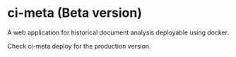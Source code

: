 # ci-meta (Beta version)
A web application for historical document analysis deployable using docker.

Check ci-meta deploy for the production version.
